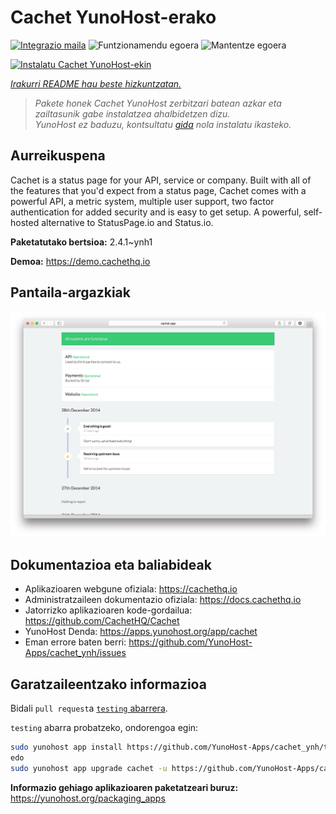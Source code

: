 <!--
Ohart ongi: README hau automatikoki sortu da <https://github.com/YunoHost/apps/tree/master/tools/readme_generator>ri esker
EZ editatu eskuz.
-->

# Cachet YunoHost-erako

[![Integrazio maila](https://apps.yunohost.org/badge/integration/cachet)](https://ci-apps.yunohost.org/ci/apps/cachet/)
![Funtzionamendu egoera](https://apps.yunohost.org/badge/state/cachet)
![Mantentze egoera](https://apps.yunohost.org/badge/maintained/cachet)

[![Instalatu Cachet YunoHost-ekin](https://install-app.yunohost.org/install-with-yunohost.svg)](https://install-app.yunohost.org/?app=cachet)

*[Irakurri README hau beste hizkuntzatan.](./ALL_README.md)*

> *Pakete honek Cachet YunoHost zerbitzari batean azkar eta zailtasunik gabe instalatzea ahalbidetzen dizu.*  
> *YunoHost ez baduzu, kontsultatu [gida](https://yunohost.org/install) nola instalatu ikasteko.*

## Aurreikuspena

Cachet is a status page for your API, service or company. Built with all of the features that you'd expect from a status page, Cachet comes with a powerful API, a metric system, multiple user support, two factor authentication for added security and is easy to get setup. A powerful, self-hosted alternative to StatusPage.io and Status.io.


**Paketatutako bertsioa:** 2.4.1~ynh1

**Demoa:** <https://demo.cachethq.io>

## Pantaila-argazkiak

![Cachet(r)en pantaila-argazkia](./doc/screenshots/main-interface.png)

## Dokumentazioa eta baliabideak

- Aplikazioaren webgune ofiziala: <https://cachethq.io>
- Administratzaileen dokumentazio ofiziala: <https://docs.cachethq.io>
- Jatorrizko aplikazioaren kode-gordailua: <https://github.com/CachetHQ/Cachet>
- YunoHost Denda: <https://apps.yunohost.org/app/cachet>
- Eman errore baten berri: <https://github.com/YunoHost-Apps/cachet_ynh/issues>

## Garatzaileentzako informazioa

Bidali `pull request`a [`testing` abarrera](https://github.com/YunoHost-Apps/cachet_ynh/tree/testing).

`testing` abarra probatzeko, ondorengoa egin:

```bash
sudo yunohost app install https://github.com/YunoHost-Apps/cachet_ynh/tree/testing --debug
edo
sudo yunohost app upgrade cachet -u https://github.com/YunoHost-Apps/cachet_ynh/tree/testing --debug
```

**Informazio gehiago aplikazioaren paketatzeari buruz:** <https://yunohost.org/packaging_apps>
